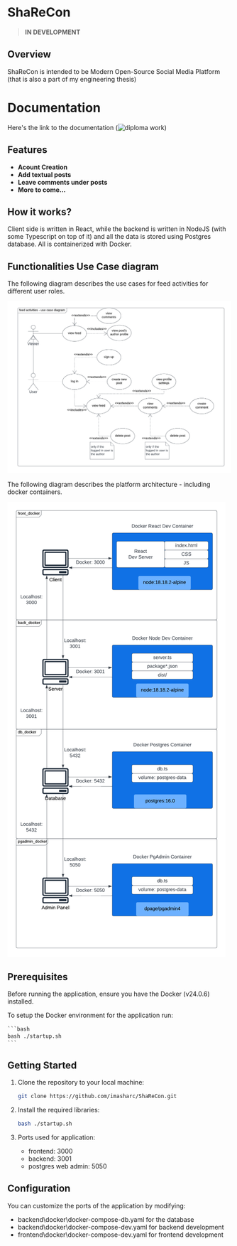 # ShaReCon

> **IN DEVELOPMENT**

## Overview

ShaReCon is intended to be Modern Open-Source Social Media Platform (that is also a part of my engineering thesis)

# Documentation

Here's the link to the documentation (![diploma work](https://docs.google.com/document/d/12JScNMTtzE-o2z3nql9wiOhPe0rlIFG2sg1Z7jdcJ7Y/edit?usp=sharing))

## Features

- **Acount Creation**
- **Add textual posts**
- **Leave comments under posts**
- **More to come...**

## How it works?

Client side is written in React, while the backend is written in NodeJS (with some Typescript on top of it) and all the data is stored using Postgres database.
All is containerized with Docker.

## Functionalities Use Case diagram

The following diagram describes the use cases for feed activities for different user roles.

![feed activities - use case diagram](doc/feed%20activities%20-%20use%20case%20diagram.png)

The following diagram describes the platform architecture - including docker containers.

![platform architecture](doc/platform%20architecture.png)

## Prerequisites

Before running the application, ensure you have the Docker (v24.0.6) installed.

To setup the Docker environment for the application run:

    ```bash
    bash ./startup.sh
    ```

## Getting Started

1. Clone the repository to your local machine:

   ```bash
   git clone https://github.com/imasharc/ShaReCon.git
   ```

2. Install the required libraries:

   ```bash
   bash ./startup.sh
   ```

3. Ports used for application:
   - frontend: 3000
   - backend: 3001
   - postgres web admin: 5050

## Configuration

You can customize the ports of the application by modifying:

- backend\docker\docker-compose-db.yaml for the database
- backend\docker\docker-compose-dev.yaml for backend development
- frontend\docker\docker-compose-dev.yaml for frontend development
